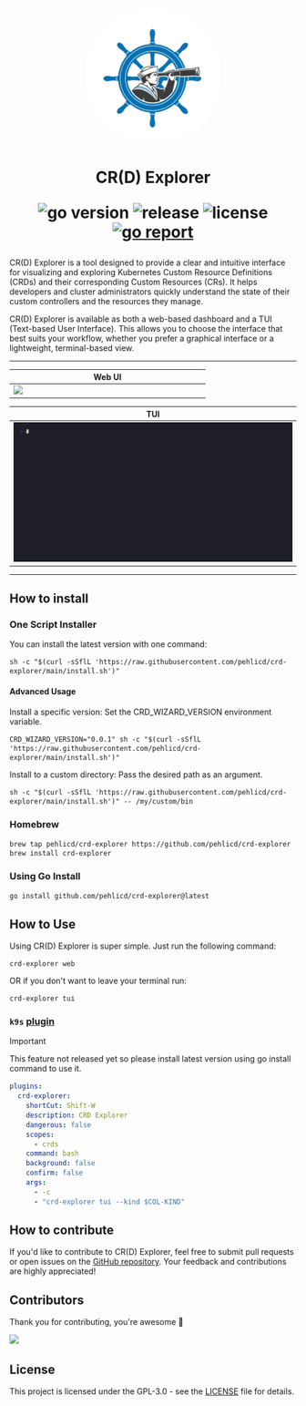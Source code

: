 <div align="center" style="padding-top: 20px">
    <img src="/assets/crd-explorer-logo.png?raw=true" width="240" style=" border-radius: 50%;">
</div>


<h1 align="center">
CR(D) Explorer

![go version](https://img.shields.io/github/go-mod/go-version/pehlicd/crd-explorer)
![release](https://img.shields.io/github/v/release/pehlicd/crd-explorer?filter=v*)
![license](https://img.shields.io/github/license/pehlicd/crd-explorer)
[![go report](https://goreportcard.com/badge/github.com/pehlicd/crd-explorer)](https://goreportcard.com/report/github.com/pehlicd/crd-explorer)

</h1>

CR(D) Explorer is a tool designed to provide a clear and intuitive interface for visualizing and exploring Kubernetes Custom Resource Definitions (CRDs) and their corresponding Custom Resources (CRs). It helps developers and cluster administrators quickly understand the state of their custom controllers and the resources they manage.

CR(D) Explorer is available as both a web-based dashboard and a TUI (Text-based User Interface). This allows you to choose the interface that best suits your workflow, whether you prefer a graphical interface or a lightweight, terminal-based view.

---

<div align="center">

| Web UI                                                                      |
|-----------------------------------------------------------------------------|
| <img style="width: 55vw; min-width: 330px;" src="/assets/crd-explorer.gif" /> |

| TUI                                                                         |
|-----------------------------------------------------------------------------|
|  <img style="width: 55vw; min-width: 330px; height: 100%;" src="/assets/tui-demo.gif" /> |

</div>

---

## How to install

### One Script Installer
You can install the latest version with one command:

```shell
sh -c "$(curl -sSflL 'https://raw.githubusercontent.com/pehlicd/crd-explorer/main/install.sh')"
```

#### Advanced Usage
Install a specific version: Set the CRD_WIZARD_VERSION environment variable.

```shell
CRD_WIZARD_VERSION="0.0.1" sh -c "$(curl -sSflL 'https://raw.githubusercontent.com/pehlicd/crd-explorer/main/install.sh')"
```

Install to a custom directory: Pass the desired path as an argument.

```shell
sh -c "$(curl -sSflL 'https://raw.githubusercontent.com/pehlicd/crd-explorer/main/install.sh')" -- /my/custom/bin
```

### Homebrew

```shell
brew tap pehlicd/crd-explorer https://github.com/pehlicd/crd-explorer
brew install crd-explorer
```

### Using Go Install

```shell
go install github.com/pehlicd/crd-explorer@latest
```

## How to Use
Using CR(D) Explorer is super simple. Just run the following command:

```shell
crd-explorer web
```

OR if you don't want to leave your terminal run:

```shell
crd-explorer tui
```

### `k9s` [plugin](https://k9scli.io/topics/plugins/)

> [!IMPORTANT]  
> This feature not released yet so please install latest version using go install command to use it.

```yaml
plugins:
  crd-explorer:
    shortCut: Shift-W
    description: CRD Explorer
    dangerous: false
    scopes:
      - crds
    command: bash
    background: false
    confirm: false
    args:
      - -c
      - "crd-explorer tui --kind $COL-KIND"
```

## How to contribute

If you'd like to contribute to CR(D) Explorer, feel free to submit pull requests or open issues on the [GitHub repository](https://github.com/pehlicd/crd-explorer). Your feedback and contributions are highly appreciated!

## Contributors

Thank you for contributing, you're awesome 🫶

<a href="https://github.com/pehlicd/crd-explorer/graphs/contributors">
  <img src="https://contrib.rocks/image?repo=pehlicd/crd-explorer" />
</a>


## License

This project is licensed under the GPL-3.0 - see the [LICENSE](LICENSE) file for details.
